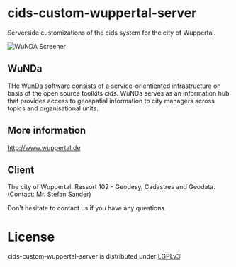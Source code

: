 cids-custom-wuppertal-server
============================

Serverside customizations of the cids system for the city of Wuppertal.

![WuNDA Screener](http://www.cismet.de/images/projects/screener/wunda.png)

WuNDa
-----
THe WunDa software consists of a service-orientiented infrastructure on basis of the open source toolkits cids. WuNDa serves as an information hub that provides access to geospatial information to city managers across topics and organisational units.

More information
-----
http://www.wuppertal.de

Client
-----
The city of Wuppertal. Ressort 102 - Geodesy, Cadastres and Geodata. (Contact: Mr. Stefan Sander)


Don't hesitate to contact us if you have any questions.

License
=======

cids-custom-wuppertal-server is distributed under [LGPLv3](https://github.com/cismet/cids-custom-wuppertal-server/blob/dev/LICENSE)
